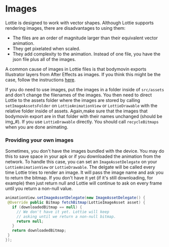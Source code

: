 # Images

Lottie is designed to work with vector shapes. Although Lottie supports rendering images, there are disadvantages to using them:
* The files are an order of magnitude larger than their equivalent vector animation.
* They get pixelated when scaled.
* They add complexity to the animation. Instead of one file, you have the json file plus all of the images.

A common cause of images in Lottie files is that bodymovin exports Illustrator layers from After Effects as images. If you think this might be the case, follow the instructions [here](/after-effects/artwork-to-lottie-walkthrough.md).


If you do need to use images, put the images in a folder inside of `src/assets` and don't change the filenames of the images. You then need to direct Lottie to the assets folder where the images are stored by calling `setImageAssetsFolder` on `LottieAnimationView` or
`LottieDrawable` with the relative folder inside of assets. Again,make sure that the images that
bodymovin export are in that folder with their names unchanged (should be img_#).
If you use `LottieDrawable` directly.
You should call `recycleBitmaps` when you are done animating.

### Providing your own images

Sometimes, you don't have the images bundled with the device. You may do this to save space in your apk or if you downloaded the animation from the network. To handle this case, you can set an `ImageAssetDelegate` on your `LottieAnimationView` or `LottieDrawable`. The delgate will be called every time Lottie tries to render an image. It will pass the image name and ask you to return the bitmap. If you don't have it yet (if it's still downloading, for example) then just return null and Lottie will continue to ask on every frame until you return a non-null value.

 ```java
animationView.setImageAssetDelegate(new ImageAssetDelegate() {
  @Override public Bitmap fetchBitmap(LottieImageAsset asset) {
    if (downloadedBitmap == null) {
      // We don't have it yet. Lottie will keep
      // asking until we return a non-null bitmap.
      return null;
    }
    return downloadedBitmap;
  }
});
```